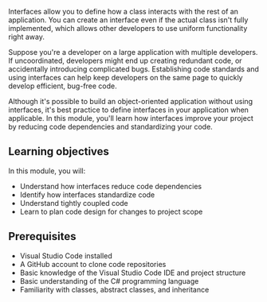 Interfaces allow you to define how a class interacts with the rest of an application. You can create an interface even if the actual class isn't fully implemented, which allows other developers to use uniform functionality right away.

Suppose you're a developer on a large application with multiple developers. If uncoordinated, developers might end up creating redundant code, or accidentally introducing complicated bugs. Establishing code standards and using interfaces can help keep developers on the same page to quickly develop efficient, bug-free code.

Although it's possible to build an object-oriented application without using interfaces, it's best practice to define interfaces in your application when applicable. In this module, you'll learn how interfaces improve your project by reducing code dependencies and standardizing your code.

## Learning objectives

In this module, you will:

- Understand how interfaces reduce code dependencies
- Identify how interfaces standardize code
- Understand tightly coupled code
- Learn to plan code design for changes to project scope

## Prerequisites

- Visual Studio Code installed
- A GitHub account to clone code repositories
- Basic knowledge of the Visual Studio Code IDE and project structure
- Basic understanding of the C# programming language
- Familiarity with classes, abstract classes, and inheritance